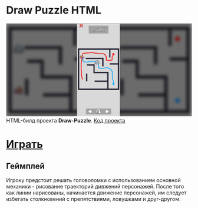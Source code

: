 # Draw Puzzle HTML
![Screenshot](screenshot.png)
HTML-билд проекта **Draw-Puzzle**. [Код проекта](https://github.com/skrininshot/Unity-Draw-Puzzle/)

# [Играть](https://skrininshot.github.io/Draw-Puzzle-HTML/)

## Геймплей
Игроку предстоит решать головоломки с использованием основной механики - рисование траекторий дивжений персонажей. После того как линии нарисованы, начинается движение персонажей, им следует избегать столкновений с препятствиями, ловушками и друг-другом.
